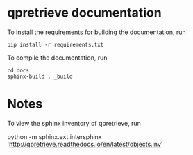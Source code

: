 qpretrieve documentation
=====================
To install the requirements for building the documentation, run

    pip install -r requirements.txt

To compile the documentation, run

    cd docs
    sphinx-build . _build


Notes
=====
To view the sphinx inventory of qpretrieve, run

   python -m sphinx.ext.intersphinx 'http://qpretrieve.readthedocs.io/en/latest/objects.inv'
